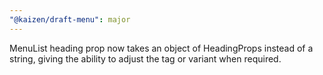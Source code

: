 ```yaml
---
"@kaizen/draft-menu": major
---
```


MenuList heading prop now takes an object of HeadingProps instead of a string, giving the ability to adjust the tag or variant when required.
